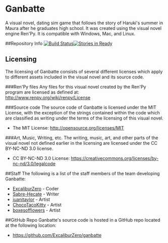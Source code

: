 # Ganbatte
A visual novel, dating sim game that follows the story of Haruki's summer in Maura after he graduates high school. It was created using the visual novel engine Ren'Py. It is compatible with Windows, Mac, and Linux.

##Repository Info
[![Build Status](https://travis-ci.org/Infinite-Dango-Studios/ganbatte.png)](https://travis-ci.org/Infinite-Dango-Studios/ganbatte)[![Stories in Ready](https://badge.waffle.io/Infinite-Dango-Studios/ganbatte.png?label=ready&title=Ready)](http://waffle.io/Infinite-Dango-Studios/ganbatte)

## Licensing
The licensing of Ganbatte consists of several different licenses which apply to different assets included in the visual novel and its source code.

###Ren'Py files
Any files for this visual novel created by the Ren'Py program are licensed as defined at: http://www.renpy.org/wiki/renpy/License

###Source code
The source code of Ganbatte is licensed under the MIT License, with the exception of the strings contained within the code which are classified as writing under the terms of the licensing of this visual novel.

- The MIT License: http://opensource.org/licenses/MIT

###Art, Music, Writing, etc.
The writing, music, art, and other parts of the visual novel not defined earlier in the licensing are licensed under the CC BY-NC-ND 3.0 license.

- CC BY-NC-ND 3.0 License: https://creativecommons.org/licenses/by-nc-nd/3.0/legalcode

##Staff
The following is a list of the staff members of the team developing Ganbatte:

- [ExcaliburZero](https://github.com/ExcaliburZero) - Coder
- [Sabre-Hecate](https://github.com/Sabre-Hecate) - Writer
- [juanitaylor](https://github.com/juanitaylor) - Artist
- [ChocoTacoKitty](https://github.com/ChocoTacoKitty) - Artist
- [boxesofflowers](https://github.com/boxesofflowers) - Artist

##GitHub Repo
Ganbatte's source code is hosted in a GitHub repo located at the following location:

- https://github.com/ExcaliburZero/ganbatte

